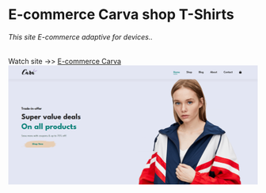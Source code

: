 # E-commerce Carva shop T-Shirts

###### This site E-commerce adaptive for devices..
Watch site ->> [E-commerce Carva](https://007vict.github.io/Ecommerce-by-Tech2-etc/)
![Shop](https://github.com/007vict/Ecommerce-by-Tech2-etc/blob/master/img/E-commerce%20Carva.png)
